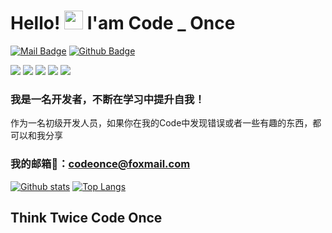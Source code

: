 # Hello! <img src="https://raw.githubusercontent.com/MartinHeinz/MartinHeinz/master/wave.gif" width="30px"> I'am Code _ Once 

[![Mail Badge](https://img.shields.io/badge/-codeonce@foxmail.com-c14438?style=for-the-badge&logo=Gmail&logoColor=white&link=mailto:codeonce@foxmail.com)](mailto:codeonce@foxmail.com) [![Github Badge](https://img.shields.io/badge/-CodeOnceW-grey?style=for-the-badge&logo=github&logoColor=white&link=https://github.com/CodeOnceW/)](https://www.github.com/CodeOnceW/)

![](https://img.shields.io/badge/Develop-Python-informational?style=for-the-badge&logo=Gmail<LOGO_NAME>&logoColor=white&color=2bbc8a)
![](https://img.shields.io/badge/Develop-JAVA-informational?style=for-the-badge&logo=Gmail<LOGO_NAME>&logoColor=white&color=2bbc8a)
![](https://img.shields.io/badge/Scripts-JavaScript-informational?style=for-the-badge&logo=Gmail<LOGO_NAME>&logoColor=white&color=2bbc8a)
![](https://img.shields.io/badge/Data-SQL-informational?style=for-the-badge&logo=Gmail<LOGO_NAME>&logoColor=white&color=2bbc8a)
![](https://img.shields.io/badge/Server-Linux-informational?style=for-the-badge&logo=Gmail<LOGO_NAME>&logoColor=white&color=2bbc8a)
<!-- 
![](https://img.shields.io/badge/Python-PyCharm-informational?style=for-the-badge&logo=Gmail<LOGO_NAME>&logoColor=white&color=fd5469)
![](https://img.shields.io/badge/JAVA-JetIDEA-informational?style=for-the-badge&logo=Gmail<LOGO_NAME>&logoColor=white&color=fd5469)
![](https://img.shields.io/badge/JavaScript-VScode-informational?style=for-the-badge&logo=Gmail<LOGO_NAME>&logoColor=white&color=fd5469)
![](https://img.shields.io/badge/SQL-MySQL-informational?style=for-the-badge&logo=Gmail<LOGO_NAME>&logoColor=white&color=fd5469)
![](https://img.shields.io/badge/Linux-Ubuntu-informational?style=for-the-badge&logo=Gmail<LOGO_NAME>&logoColor=white&color=fd5469) -->

### 我是一名开发者，不断在学习中提升自我！

作为一名初级开发人员，如果你在我的Code中发现错误或者一些有趣的东西，都可以和我分享

### 我的邮箱💬：codeonce@foxmail.com

[![Github stats](https://github-readme-stats.vercel.app/api?username=wcodeonce&show_icons=true&include_all_commits=true&theme=prussian)](https://github.com/CodeOnceW/github-readme-stats)
[![Top Langs](https://github-readme-stats.vercel.app/api/top-langs/?username=wcodeonce&layout=compact&theme=prussian)](https://github.com/CodeOnceW/github-readme-stats)

## Think Twice Code Once
